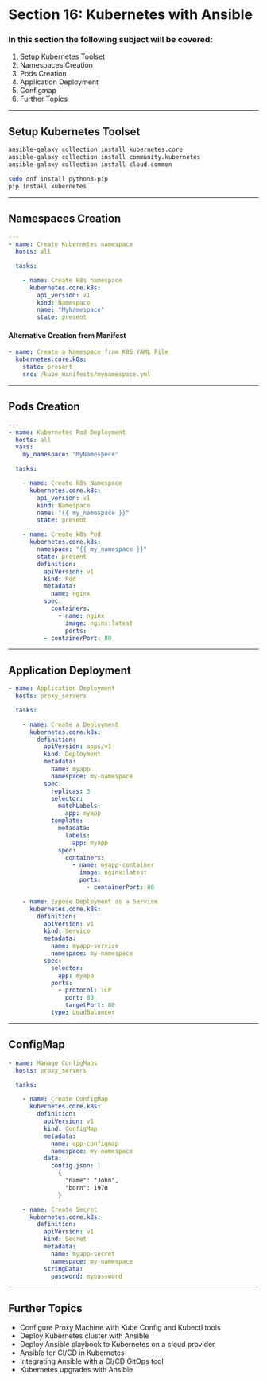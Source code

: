 # Section 16: Kubernetes with Ansible

### In this section the following subject will be covered:

1. Setup Kubernetes Toolset
1. Namespaces Creation
1. Pods Creation
1. Application Deployment
1. Configmap
1. Further Topics

---
## Setup Kubernetes Toolset

```bash
ansible-galaxy collection install kubernetes.core
ansible-galaxy collection install community.kubernetes
ansible-galaxy collection install cloud.common

sudo dnf install python3-pip
pip install kubernetes
```

---
## Namespaces Creation

```yaml
---
- name: Create Kubernetes namespace
  hosts: all

  tasks:

    - name: Create k8s namespace
      kubernetes.core.k8s:
        api_version: v1
        kind: Namespace
        name: "MyNamespace"
        state: present
```

#### Alternative Creation from Manifest

```yaml
- name: Create a Namespace from K8S YAML File
  kubernetes.core.k8s:
    state: present
    src: /kube_manifests/mynamespace.yml
```

---
## Pods Creation

```yaml
---
- name: Kubernetes Pod Deployment
  hosts: all
  vars:
    my_namespace: "MyNamespece"

  tasks:

    - name: Create k8s Namespace
      kubernetes.core.k8s:
        api_version: v1
        kind: Namespace
        name: "{{ my_namespace }}"
        state: present

    - name: Create k8s Pod
      kubernetes.core.k8s:
        namespace: "{{ my_namespace }}"
        state: present
        definition:
          apiVersion: v1
          kind: Pod
          metadata:
            name: nginx
          spec:
            containers:
              - name: nginx
                image: nginx:latest
                ports:
          - containerPort: 80
```

---
## Application Deployment

```yaml
- name: Application Deployment
  hosts: proxy_servers

  tasks:

    - name: Create a Deployment
      kubernetes.core.k8s:
        definition:
          apiVersion: apps/v1
          kind: Deployment
          metadata:
            name: myapp
            namespace: my-namespace
          spec:
            replicas: 3
            selector:
              matchLabels:
                app: myapp
            template:
              metadata:
                labels:
                  app: myapp
              spec:
                containers:
                  - name: myapp-container
                    image: nginx:latest
                    ports:
                      - containerPort: 80

    - name: Expose Deployment as a Service
      kubernetes.core.k8s:
        definition:
          apiVersion: v1
          kind: Service
          metadata:
            name: myapp-service
            namespace: my-namespace
          spec:
            selector:
              app: myapp
            ports:
              - protocol: TCP
                port: 80
                targetPort: 80
            type: LoadBalancer
```

---
## ConfigMap

```yaml
- name: Manage ConfigMaps
  hosts: proxy_servers

  tasks:

    - name: Create ConfigMap
      kubernetes.core.k8s:
        definition:
          apiVersion: v1
          kind: ConfigMap
          metadata:
            name: app-configmap
            namespace: my-namespace
          data:
            config.json: |
              {
                "name": "John",
                "born": 1970
              }

    - name: Create Secret
      kubernetes.core.k8s:
        definition:
          apiVersion: v1
          kind: Secret
          metadata:
            name: myapp-secret
            namespace: my-namespace
          stringData:
            password: mypassword
```

---
## Further Topics

- Configure Proxy Machine with Kube Config and Kubectl tools
- Deploy Kubernetes cluster with Ansible
- Deploy Ansible playbook to Kubernetes on a cloud provider
- Ansible for CI/CD in Kubernetes
- Integrating Ansible with a CI/CD GitOps tool
- Kubernetes upgrades with Ansible


